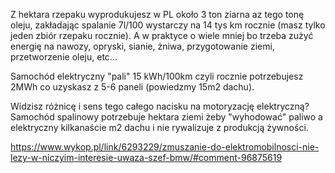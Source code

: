 Z hektara rzepaku wyprodukujesz w PL około 3 ton ziarna az tego tonę oleju, zakładając spalanie 7l/100 wystarczy na 14 tys km rocznie (masz tylko jeden zbiór rzepaku rocznie). A w praktyce o wiele mniej bo trzeba zużyć energię na nawozy, opryski, sianie, żniwa, przygotowanie ziemi, przetworzenie oleju, etc...

Samochód elektryczny "pali" 15 kWh/100km czyli rocznie potrzebujesz 2MWh co uzyskasz z 5-6 paneli (powiedzmy 15m2 dachu).

Widzisz różnicę i sens tego całego nacisku na motoryzację elektryczną? Samochód spalinowy potrzebuje hektara ziemi żeby "wyhodować" paliwo a elektryczny kilkanaście m2 dachu i nie rywalizuje z produkcją żywności.

https://www.wykop.pl/link/6293229/zmuszanie-do-elektromobilnosci-nie-lezy-w-niczyim-interesie-uwaza-szef-bmw/#comment-96875619
